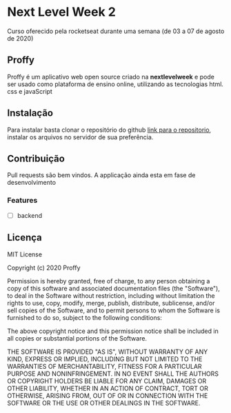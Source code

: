 # Next Level Week 2
 Curso oferecido pela rocketseat durante uma semana (de 03 a 07 de agosto de 2020)

 ## Proffy


Proffy é um aplicativo web open source criado na **nextlevelweek** e pode ser usado como plataforma de ensino online, utilizando as tecnologias html. css e javaScript

## Instalação

Para instalar basta clonar o repositório do github [link para o repositorio](https://github.com/michaelhion/Next-Level-Week), instalar os arquivos no servidor de sua preferência.


## Contribuição
Pull requests são bem vindos. A applicação ainda esta em fase de desenvolvimento

### Features


- [ ] backend

## Licença
MIT License

Copyright (c) 2020 Proffy

Permission is hereby granted, free of charge, to any person obtaining a copy
of this software and associated documentation files (the "Software"), to deal
in the Software without restriction, including without limitation the rights
to use, copy, modify, merge, publish, distribute, sublicense, and/or sell
copies of the Software, and to permit persons to whom the Software is
furnished to do so, subject to the following conditions:

The above copyright notice and this permission notice shall be included in all
copies or substantial portions of the Software.

THE SOFTWARE IS PROVIDED "AS IS", WITHOUT WARRANTY OF ANY KIND, EXPRESS OR
IMPLIED, INCLUDING BUT NOT LIMITED TO THE WARRANTIES OF MERCHANTABILITY,
FITNESS FOR A PARTICULAR PURPOSE AND NONINFRINGEMENT. IN NO EVENT SHALL THE
AUTHORS OR COPYRIGHT HOLDERS BE LIABLE FOR ANY CLAIM, DAMAGES OR OTHER
LIABILITY, WHETHER IN AN ACTION OF CONTRACT, TORT OR OTHERWISE, ARISING FROM,
OUT OF OR IN CONNECTION WITH THE SOFTWARE OR THE USE OR OTHER DEALINGS IN THE
SOFTWARE.
